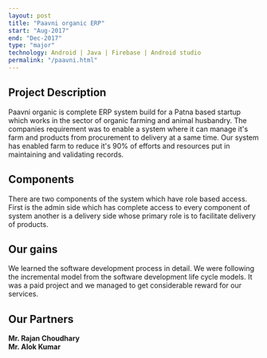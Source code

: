 ```yaml
---
layout: post
title: "Paavni organic ERP"
start: "Aug-2017"
end: "Dec-2017"
type: "major"
technology: Android | Java | Firebase | Android studio
permalink: "/paavni.html"
---
```


<h2>Project Description</h2>
Paavni organic is complete ERP system build for a Patna based startup which works in the sector of organic farming and animal husbandry. The companies requirement was to enable a system where it can manage it's farm and products from procurement to delivery at a same time. Our system has enabled farm to reduce it's 90% of efforts and resources put in maintaining and validating records.

<h2>Components</h2>
There are two components of the system  which have role based access.
First is the admin side which has complete access to every component of system another is a delivery side whose primary role is to facilitate delivery of products.

<h2>Our gains</h2>
We learned the software development process in detail. We were following the incremental model from the software development life cycle models. It was a paid project and we managed to get considerable reward for our services.

<h2>Our Partners</h2>
<b> Mr. Rajan Choudhary</b><br>
<b> Mr. Alok Kumar</b>
